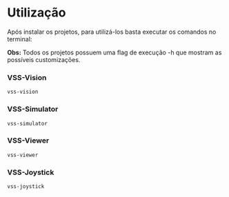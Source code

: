 # Utilização

Após instalar os projetos, para utilizá-los basta executar os comandos no terminal:

**Obs:** Todos os projetos possuem uma flag de execução -h que mostram as possíveis customizações.

### VSS-Vision
```
vss-vision
```

### VSS-Simulator
```
vss-simulator
```

### VSS-Viewer
```
vss-viewer
```

### VSS-Joystick
```
vss-joystick
```

